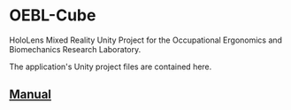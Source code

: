 # OEBL-Cube
HoloLens Mixed Reality Unity Project for the Occupational Ergonomics and Biomechanics Research Laboratory.

The application's Unity project files are contained here.

## [Manual](manual.pdf)
